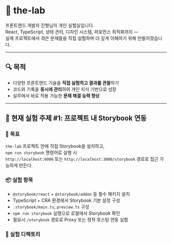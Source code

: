 # 🧪 the-lab

프론트엔드 개발자 진형님의 개인 실험실입니다.  
React, TypeScript, 상태 관리, 디자인 시스템, 퍼포먼스 최적화까지 —  
실제 프로젝트에서 겪은 문제들을 직접 실험하며 더 깊게 이해하기 위해 만들어졌습니다.

---

## 🔍 목적

- 다양한 프론트엔드 기술을 **직접 실험하고 결과를 관찰**하기
- 코드와 기록을 **동시에 관리**하여 개인 지식 기반으로 성장
- 실무에서 바로 적용 가능한 **문제 해결 능력 향상**

---

## 🧪 현재 실험 주제 #1: 프로젝트 내 Storybook 연동

### 🎯 목표

`the-lab` 프로젝트 안에 직접 Storybook을 설치하고,  
`npm run storybook` 명령어로 실행 시  
`http://localhost:6006` 또는 `http://localhost:3000/storybook` 경로로 접근 가능하게 만든다.

### 📦 실험 항목

- `@storybook/react` + `@storybook/addon` 등 필수 패키지 설치
- TypeScript + CRA 환경에서 Storybook 기본 설정 구성
- `.storybook/main.ts`, `preview.ts` 구성
- `npm run storybook` 실행으로 로컬에서 Storybook 확인
- 필요시 `/storybook` 경로로 Proxy 또는 정적 호스팅 연동 실험

### 📁 실험 디렉토리

